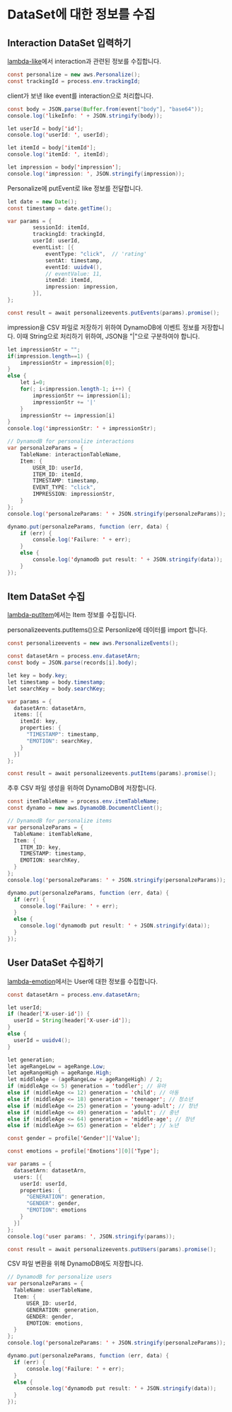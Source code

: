 # DataSet에 대한 정보를 수집

## Interaction DataSet 입력하기

[lambda-like](https://github.com/kyopark2014/emotion-garden/blob/main/lambda-like/index.js)에서 interaction과 관련된 정보를 수집합니다.

```java
const personalize = new aws.Personalize();
const trackingId = process.env.trackingId;
```

client가 보낸 like event를 interaction으로 처리합니다.

```java
const body = JSON.parse(Buffer.from(event["body"], "base64"));
console.log('likeInfo: ' + JSON.stringify(body));

let userId = body['id'];
console.log('userId: ', userId);

let itemId = body['itemId'];
console.log('itemId: ', itemId);

let impression = body['impression'];
console.log('impression: ', JSON.stringify(impression));
```    

Personalize에 putEvent로 like 정보를 전달합니다.

```java
let date = new Date();
const timestamp = date.getTime();

var params = {            
        sessionId: itemId,
        trackingId: trackingId,
        userId: userId,
        eventList: [{
            eventType: "click",  // 'rating'
            sentAt: timestamp,
            eventId: uuidv4(),
            // eventValue: 11,                
            itemId: itemId,
            impression: impression,
        }],
};

const result = await personalizeevents.putEvents(params).promise();
```    
    

impression을 CSV 파일로 저장하기 위하여 DynamoDB에 이벤트 정보를 저장합니다. 이때 String으로 처리하기 위하여, JSON을 "|"으로 구분하여야 합니다. 

```java
let impressionStr = "";
if(impression.length==1) {
    impressionStr = impression[0];
}
else {
    let i=0;
    for(; i<impression.length-1; i++) {                
        impressionStr += impression[i];    
        impressionStr += '|'
    }
    impressionStr += impression[i]
}
console.log('impressionStr: ' + impressionStr);

// DynamodB for personalize interactions
var personalzeParams = {
    TableName: interactionTableName,
    Item: {
        USER_ID: userId,
        ITEM_ID: itemId,
        TIMESTAMP: timestamp,
        EVENT_TYPE: "click",
        IMPRESSION: impressionStr,
    }
};
console.log('personalzeParams: ' + JSON.stringify(personalzeParams));

dynamo.put(personalzeParams, function (err, data) {
    if (err) {
        console.log('Failure: ' + err);
    }
    else {
        console.log('dynamodb put result: ' + JSON.stringify(data));
    }
});
```

## Item DataSet 수집

[lambda-putItem](https://github.com/kyopark2014/emotion-garden/blob/main/lambda-putItem/index.js)에서는 Item 정보를 수집힙니다.

personalizeevents.putItems()으로 Personlize에 데이터를 import 합니다.

```java
const personalizeevents = new aws.PersonalizeEvents();

const datasetArn = process.env.datasetArn;
const body = JSON.parse(records[i].body);

let key = body.key;
let timestamp = body.timestamp;
let searchKey = body.searchKey;

var params = {
  datasetArn: datasetArn,
  items: [{
    itemId: key,
    properties: {
      "TIMESTAMP": timestamp,
      "EMOTION": searchKey,
    }
  }]
};

const result = await personalizeevents.putItems(params).promise();
```            

추후 CSV 파일 생성을 위하여 DynamoDB에 저장합니다.

```java
const itemTableName = process.env.itemTableName;
const dynamo = new aws.DynamoDB.DocumentClient();

// DynamodB for personalize items
var personalzeParams = {
  TableName: itemTableName,
  Item: {
    ITEM_ID: key,
    TIMESTAMP: timestamp,
    EMOTION: searchKey,
  }
};
console.log('personalzeParams: ' + JSON.stringify(personalzeParams));

dynamo.put(personalzeParams, function (err, data) {
  if (err) {
    console.log('Failure: ' + err);
  }
  else {
    console.log('dynamodb put result: ' + JSON.stringify(data));
  }
});
```        

 ## User DataSet 수집하기 

[lambda-emotion](https://github.com/kyopark2014/emotion-garden/blob/main/lambda-emotion/index.js)에서는 User에 대한 정보를 수집합니다.

```java
const datasetArn = process.env.datasetArn;

let userId;
if (header['X-user-id']) {
  userId = String(header['X-user-id']);
}
else {
  userId = uuidv4();
}

let generation;
let ageRangeLow = ageRange.Low;
let ageRangeHigh = ageRange.High;
let middleAge = (ageRangeLow + ageRangeHigh) / 2;
if (middleAge <= 5) generation = 'toddler'; // 유아
else if (middleAge <= 12) generation = 'child'; // 아동
else if (middleAge <= 18) generation = 'teenager'; // 청소년
else if (middleAge <= 25) generation = 'young-adult'; // 청년
else if (middleAge <= 49) generation = 'adult'; // 중년
else if (middleAge <= 64) generation = 'middle-age'; // 장년
else if (middleAge >= 65) generation = 'elder'; // 노년

const gender = profile['Gender']['Value'];

const emotions = profile['Emotions'][0]['Type'];

var params = {
  datasetArn: datasetArn,
  users: [{
    userId: userId,
    properties: {
      "GENERATION": generation,
      "GENDER": gender,
      "EMOTION": emotions
    }
  }]
};
console.log('user params: ', JSON.stringify(params));

const result = await personalizeevents.putUsers(params).promise();
```

CSV 파일 변환을 위해 DynamoDB에도 저장합니다.

```java
// DynamodB for personalize users
var personalzeParams = {
  TableName: userTableName,
  Item: {
      USER_ID: userId,
      GENERATION: generation,
      GENDER: gender,
      EMOTION: emotions,
  }
};
console.log('personalzeParams: ' + JSON.stringify(personalzeParams));

dynamo.put(personalzeParams, function (err, data) {
  if (err) {
      console.log('Failure: ' + err);
  }
  else {
      console.log('dynamodb put result: ' + JSON.stringify(data));
  }
});
```
